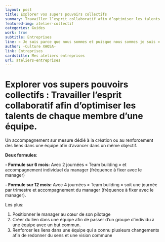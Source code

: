 ```yaml
---
layout: post
title: Explorer vos supers pouvoirs collectifs
summary: Travailler l’esprit collaboratif afin d’optimiser les talents de chaque membre d’une équipe.
featured-img: atelier-collectif
categories: Guides
work: true
subtitle: Entreprises
line: « Je suis parce que nous sommes et puisque nous sommes je suis »
author: -Culture XHOSA-
link: Entreprises
cardstitle: Mes ateliers entreprises
url: ateliers-entreprises
---
```


# Explorer vos supers pouvoirs collectifs : Travailler l’esprit collaboratif afin d’optimiser les talents de chaque membre d’une équipe.

Un accompagnement sur mesure dédié à la création ou au renforcement des liens dans une équipe afin d’avancer dans un même objectif.

**Deux formules:**

**- Formule sur 6 mois:**
 Avec 2 journées « Team building » et accompagnement individuel du manager (fréquence à fixer avec le manager)

**- Formule sur 12 mois:**
 Avec 4 journées « Team building » soit une journée par trimestre et accompagnement du manager (fréquence à fixer avec le manager).

Les plus:

1.  Positionner le manager au cœur de son pilotage
2.  Créer du lien dans une équipe afin de passer d’un groupe d’individu à une équipe avec un but commun.
3. Renforcer les liens dans une équipe qui a connu plusieurs changements afin de redonner du sens et une vision commune
